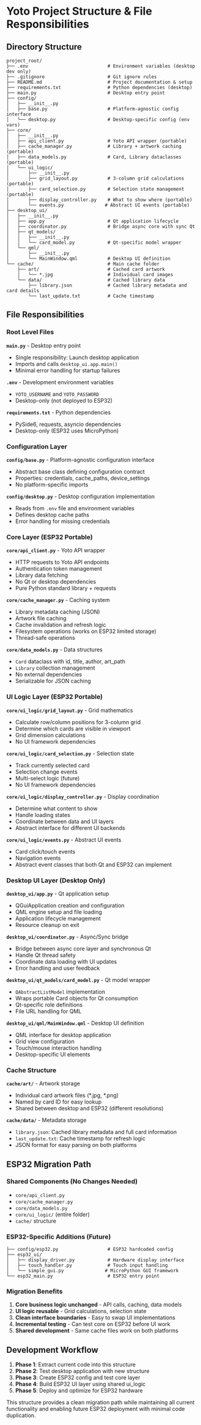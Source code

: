 # Yoto Project Structure & File Responsibilities

## Directory Structure

```
project_root/
├── .env                             # Environment variables (desktop dev only)
├── .gitignore                       # Git ignore rules
├── README.md                        # Project documentation & setup
├── requirements.txt                 # Python dependencies (desktop)
├── main.py                          # Desktop entry point
├── config/
│   ├── __init__.py
│   ├── base.py                      # Platform-agnostic config interface
│   └── desktop.py                   # Desktop-specific config (env vars)
├── core/
│   ├── __init__.py
│   ├── api_client.py                # Yoto API wrapper (portable)
│   ├── cache_manager.py             # Library + artwork caching (portable)
│   ├── data_models.py               # Card, Library dataclasses (portable)
│   └── ui_logic/
│       ├── __init__.py
│       ├── grid_layout.py           # 3-column grid calculations (portable)
│       ├── card_selection.py        # Selection state management (portable)
│       ├── display_controller.py    # What to show where (portable)
│       └── events.py               # Abstract UI events (portable)
├── desktop_ui/
│   ├── __init__.py
│   ├── app.py                       # Qt application lifecycle
│   ├── coordinator.py               # Bridge async core with sync Qt
│   ├── qt_models/
│   │   ├── __init__.py
│   │   └── card_model.py            # Qt-specific model wrapper
│   └── qml/
│       ├── __init__.py
│       └── MainWindow.qml           # Desktop UI definition
└── cache/                           # Main cache folder
    ├── art/                         # Cached card artwork
    │   └── *.jpg                    # Individual card images
    └── data/                        # Cached library data
        ├── library.json             # Cached library metadata and card details
        └── last_update.txt          # Cache timestamp
```

## File Responsibilities

### Root Level Files

**`main.py`** - Desktop entry point
- Single responsibility: Launch desktop application
- Imports and calls `desktop_ui.app.main()`
- Minimal error handling for startup failures

**`.env`** - Development environment variables
- `YOTO_USERNAME` and `YOTO_PASSWORD`
- Desktop-only (not deployed to ESP32)

**`requirements.txt`** - Python dependencies
- PySide6, requests, asyncio dependencies
- Desktop-only (ESP32 uses MicroPython)

### Configuration Layer

**`config/base.py`** - Platform-agnostic configuration interface
- Abstract base class defining configuration contract
- Properties: credentials, cache_paths, device_settings
- No platform-specific imports

**`config/desktop.py`** - Desktop configuration implementation
- Reads from `.env` file and environment variables
- Defines desktop cache paths
- Error handling for missing credentials

### Core Layer (ESP32 Portable)

**`core/api_client.py`** - Yoto API wrapper
- HTTP requests to Yoto API endpoints
- Authentication token management
- Library data fetching
- No Qt or desktop dependencies
- Pure Python standard library + requests

**`core/cache_manager.py`** - Caching system
- Library metadata caching (JSON)
- Artwork file caching
- Cache invalidation and refresh logic
- Filesystem operations (works on ESP32 limited storage)
- Thread-safe operations

**`core/data_models.py`** - Data structures
- `Card` dataclass with id, title, author, art_path
- `Library` collection management
- No external dependencies
- Serializable for JSON caching

### UI Logic Layer (ESP32 Portable)

**`core/ui_logic/grid_layout.py`** - Grid mathematics
- Calculate row/column positions for 3-column grid
- Determine which cards are visible in viewport
- Grid dimension calculations
- No UI framework dependencies

**`core/ui_logic/card_selection.py`** - Selection state
- Track currently selected card
- Selection change events
- Multi-select logic (future)
- No UI framework dependencies

**`core/ui_logic/display_controller.py`** - Display coordination
- Determine what content to show
- Handle loading states
- Coordinate between data and UI layers
- Abstract interface for different UI backends

**`core/ui_logic/events.py`** - Abstract UI events
- Card click/touch events
- Navigation events
- Abstract event classes that both Qt and ESP32 can implement

### Desktop UI Layer (Desktop Only)

**`desktop_ui/app.py`** - Qt application setup
- QGuiApplication creation and configuration
- QML engine setup and file loading
- Application lifecycle management
- Resource cleanup on exit

**`desktop_ui/coordinator.py`** - Async/Sync bridge
- Bridge between async core layer and synchronous Qt
- Handle Qt thread safety
- Coordinate data loading with UI updates
- Error handling and user feedback

**`desktop_ui/qt_models/card_model.py`** - Qt model wrapper
- `QAbstractListModel` implementation
- Wraps portable Card objects for Qt consumption
- Qt-specific role definitions
- File URL handling for QML

**`desktop_ui/qml/MainWindow.qml`** - Desktop UI definition
- QML interface for desktop application
- Grid view configuration
- Touch/mouse interaction handling
- Desktop-specific UI elements

### Cache Structure

**`cache/art/`** - Artwork storage
- Individual card artwork files (*.jpg, *.png)
- Named by card ID for easy lookup
- Shared between desktop and ESP32 (different resolutions)

**`cache/data/`** - Metadata storage
- `library.json`: Cached library metadata and full card information
- `last_update.txt`: Cache timestamp for refresh logic
- JSON format for easy parsing on both platforms

## ESP32 Migration Path

### Shared Components (No Changes Needed)
- `core/api_client.py`
- `core/cache_manager.py` 
- `core/data_models.py`
- `core/ui_logic/` (entire folder)
- `cache/` structure

### ESP32-Specific Additions (Future)
```
├── config/esp32.py                  # ESP32 hardcoded config
├── esp32_ui/
│   ├── display_driver.py            # Hardware display interface
│   ├── touch_handler.py             # Touch input handling
│   └── simple_gui.py               # MicroPython GUI framework
└── esp32_main.py                    # ESP32 entry point
```

### Migration Benefits
1. **Core business logic unchanged** - API calls, caching, data models
2. **UI logic reusable** - Grid calculations, selection state
3. **Clean interface boundaries** - Easy to swap UI implementations
4. **Incremental testing** - Can test core on ESP32 before UI work
5. **Shared development** - Same cache files work on both platforms

## Development Workflow

1. **Phase 1**: Extract current code into this structure
2. **Phase 2**: Test desktop application with new structure
3. **Phase 3**: Create ESP32 config and test core layer
4. **Phase 4**: Build ESP32 UI layer using shared ui_logic
5. **Phase 5**: Deploy and optimize for ESP32 hardware

This structure provides a clean migration path while maintaining all current functionality and enabling future ESP32 deployment with minimal code duplication.